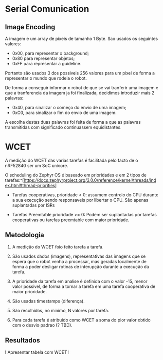 # Serial Comunication
## Image Encoding
A imagem e um array de pixeis de tamanho 1 Byte.
Sao usados os seguintes valores:

- 0x00, para representar o background;
- 0x80 para representar objetos;
- 0xFF para representar a guideline.

Portanto são usados 3 dos possiveis 256 valores para um pixel de forma a representar o mundo que rodeia o robot.

De forma a conseguir informar o robot de que se vai tranferir uma imagem e que a tranferencia da imagem ja foi finalizada, decidimos introduzir mais 2 palavras:

- 0x40, para sinalizar o começo do envio de uma imagem;
- 0xC0, para sinalizar o fim do envio de uma imagem.

A escolha destas duas palavras foi feita de forma a que as palavras transmitidas com significado continuassem equidistantes.

# WCET
A medição do WCET das varias tarefas é facilitada pelo facto de o nRF52840 ser um SoC unicore.

O scheduling do Zephyr OS é baseado em prioridades e em 2 tipos de tarefas:^[https://docs.zephyrproject.org/3.0.0/reference/kernel/threads/index.html#thread-priorities]

- Tarefas cooperativas, prioridade < 0: 
assumem controlo do CPU durante a sua execução sendo responsaveis por libertar o CPU. São apenas suplantadas por ISRs

- Tarefas Preemtable prioridade >= 0:
Podem ser suplantadas por tarefas cooperativas ou tarefas preemtable com maior prioridade.


## Metodologia

1. A medição do WCET foio feito tarefa a tarefa.

1. São usados dados (imagens), representativas das imagens que se espera que o robot venha a processar, mas geradas localmente de forma a poder desligar rotinas de interupção durante a execução da tarefa.

1. A prioridade da tarefa em analise é definida com o valor -15, menor valor possivel, de forma a tornar a tarefa em uma tarefa cooperativa de maior prioridade.

1. São usadas timestamps (diferença).

1. São recolhidos, no minimo, N valores por tarefa.

1. Para cada tarefa é atribuido como WCET a soma do pior valor obtido com o desvio padrao (? TBD).

## Resultados

! Apresentar tabela com WCET !



